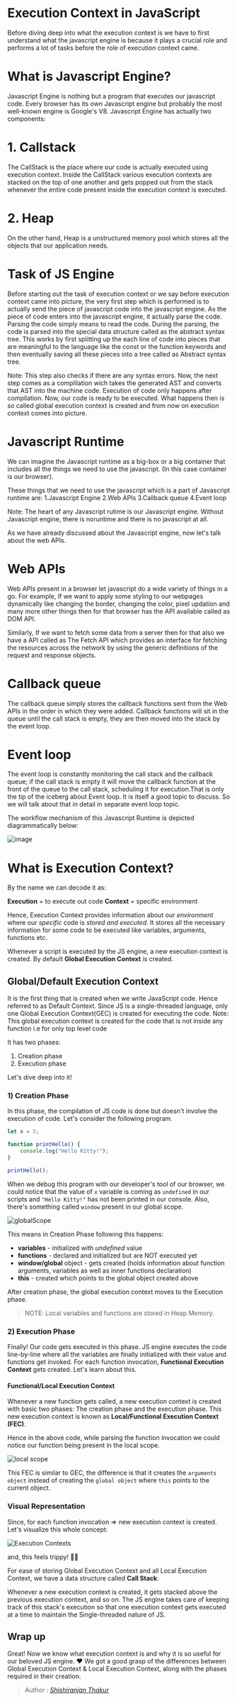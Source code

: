 # Execution Context in JavaScript

Before diving deep into what the execution context is we have to first understand what the javascript engine is because it plays a crucial role and performs a lot of tasks before the role of execution context came.

# What is Javascript Engine?
Javascript Engine is nothing but a program that executes our javascript code. Every browser has its own Javascript engine but probably the most well-known engine is Google's V8.
Javascript Engine has actually two components:
# 1. Callstack
 The CallStack is the place where our code is actually executed using execution context. Inside the CallStack various execution contexts are stacked on the top of one another and gets popped out from the stack whenever the entire code present inside the execution context is executed.
# 2. Heap
On the other hand, Heap is a unstructured memory pool which stores all the objects that our application needs.

# Task of JS Engine
Before starting out the task of execution context or we say before execution context came into picture, the very first step which is performed is to actually send the piece of javascript code into the javascript engine.
As the piece of code enters into the javascript engine, it actually parse the code. Parsing the code simply means to read the code.
During the parsing, the code is  parsed into the special data structure called as the abstract syntax tree. This works by first splitting up the each line of code into pieces that are meaningful to the language like the const or the function keywords and then eventually saving all these pieces into a tree called as Abstract syntax tree.

Note: This step also checks if there are any syntax errors.
Now, the next step comes as a complilation wich takes the generated AST and converts that AST into the machine code. 
Execution of code only happens after compilation.
Now, our code is ready to be executed. What happens then is so called global execution context is created and from now on execution context comes into picture.

# Javascript Runtime

We can imagine the Javascript runtime as a big-box or a big container that includes all the things we need to use the javascript.
(In this case container is our browser).

These things that we need to use the javascript which is a part of Javascript runtime are:
1.Javascript Engine
2.Web APIs
3.Callback queue
4.Event loop

Note: The heart of any Javascript rutime is our Javascript engine. Without Javascript engine, there is noruntime and there is no javascript at all.

As we have already discussed about the Javascript engine, now let's talk about the web APIs.

# Web APIs
Web APIs present in a browser let javascript do a wide variety of things in a go. For example, If we want to apply some styling to our webpages dynamically like changing the border, changing the color, pixel updation and many more other things then for that browser has the API available called as DOM API.

Similarly, If we want to fetch some data from a server then for that also we have a API called as The Fetch API  which provides an interface for fetching the resources across the network by using the generic definitions of the request and response objects.

# Callback queue
The callback queue simply stores the callback functions sent from the Web APIs in the order in which they were added.
Callback functions will sit in the queue until the call stack is empty, they are then moved into the stack by the event loop.

# Event loop
The event loop is constantly monitoring the call stack and the callback queue; if the call stack is empty it will move the callback function at the front of the queue to the call stack, scheduling it for execution.That is only the tip of the iceberg about Event loop. It is itself a good topic to discuss. So we will talk about that in detail in separate event loop topic.

The workflow mechanism of this Javascript Runtime is depicted diagrammatically below:

![image](https://user-images.githubusercontent.com/34187897/134546681-26fb8cdc-79e3-4336-a973-914517a3db8a.png)


# What is Execution Context?

By the name we can decode it as:

**Execution** = to execute out code
**Context** = specific environment

Hence, Execution Context provides information about our *environment* where our *specific* code is *stored and executed*. 
It stores all the necessary information for some code to be executed like variables, arguments, functions etc.

Whenever a script is executed by the JS engine, a new execution context is created. By default **Global Execution Context** is created.

## Global/Default Execution Context

It is the first thing that is created when we write JavaScript code. Hence referred to as Default Context. Since JS is a single-threaded language, only one Global Execution Context(GEC) is created for executing the code.
Note: This global execution context is created for the code that is not inside any function i.e for only top level code

It has two phases:

1) Creation phase
2) Execution phase

Let's dive deep into it!

### 1) Creation Phase

In this phase, the compilation of JS code is done but doesn't involve the execution of code. Let's consider the following program.

```js
let x = 5;

function printHello() {
    console.log("Hello Kitty!");
}

printHello();
```

When we debug this program with our developer's tool of our browser, we could notice that the value of `x` variable is coming as `undefined` in our scripts and `"Hello Kitty!"` has not been printed in our console. Also, there's something called `window` present in our global scope.

![globalScope](https://dev-to-uploads.s3.amazonaws.com/uploads/articles/k31d8k0hzy4jebqouweg.png)

This means in Creation Phase following this happens:

- **variables** - initialized with *undefined* value
- **functions** - declared and initialized but are NOT executed yet
- **window/global** object - gets created (holds information about function arguments, variables as well as inner functions declaration)
- **this** - created which points to the global object created above

After creation phase, the global execution context moves to the Execution phase.

> NOTE: Local variables and functions are stored in Heap Memory.

### 2) Execution Phase
Finally! Our code gets executed in this phase. JS engine executes the code line-by-line where all the variables are finally initialized with their value and functions get invoked. For each function invocation, **Functional Execution Context** gets created. Let's learn about this.

#### Functional/Local Execution Context
Whenever a new function gets called, a new execution context is created with basic two phases: The creation phase and the execution phase. This new execution context is known as **Local/Functional Execution Context (FEC)**.

Hence in the above code, while parsing the function invocation we could notice our function being present in the local scope.

![local scope](https://dev-to-uploads.s3.amazonaws.com/uploads/articles/uu4uk62h9onqefgcrbt2.png)

This FEC is similar to GEC, the difference is that it creates the `arguments object` instead of creating the `global object` where `this` points to the current object.

### Visual Representation

Since, for each function invocation => new execution context is created. Let's visualize this whole concept:

![Execution Contexts](https://dev-to-uploads.s3.amazonaws.com/uploads/articles/zxg6so03vbl4c38ppr7b.jpeg)
 
and, this feels trippy! 😵‍💫

For ease of storing Global Execution Context and all Local Execution Context, we have a data structure called **Call Stack**.

Whenever a new execution context is created, it gets stacked above the previous execution context, and so on. The JS engine takes care of keeping track of this stack's execution so that one execution context gets executed at a time to maintain the Single-threaded nature of JS.

## Wrap up

Great! Now we know what execution context is and why it is so useful for our beloved JS engine. ❤️
We got a good grasp of the differences between Global Execution Context & Local Execution Context, along with the phases required in their creation.

>
> Author :
> <cite>[Shishiranjan Thakur](https://github.com/Shishiranjan)</cite>
